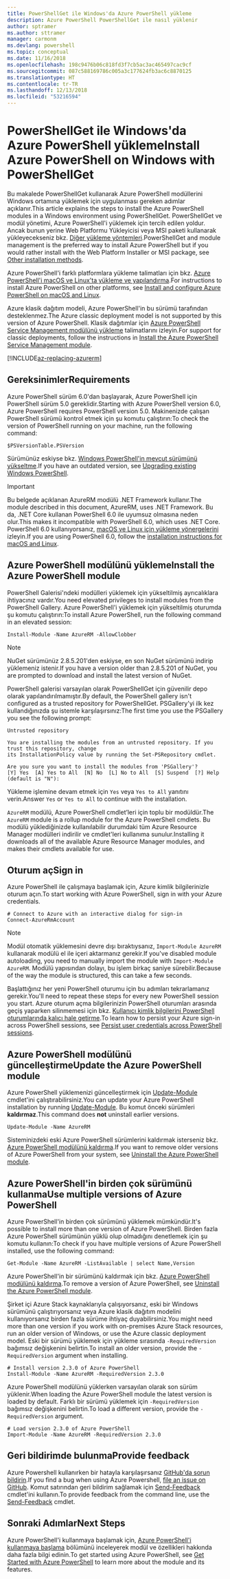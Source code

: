 ```yaml
---
title: PowerShellGet ile Windows'da Azure PowerShell yükleme
description: Azure PowerShell PowerShellGet ile nasıl yüklenir
author: sptramer
ms.author: sttramer
manager: carmonm
ms.devlang: powershell
ms.topic: conceptual
ms.date: 11/16/2018
ms.openlocfilehash: 198c9476b06c818fd3f7cb5ac3ac465497cac9cf
ms.sourcegitcommit: 087c588169786c005a3c177624fb3ac6c8870125
ms.translationtype: HT
ms.contentlocale: tr-TR
ms.lasthandoff: 12/13/2018
ms.locfileid: "53216594"
---
```

# <a name="install-azure-powershell-on-windows-with-powershellget"></a><span data-ttu-id="5b143-103">PowerShellGet ile Windows'da Azure PowerShell yükleme</span><span class="sxs-lookup"><span data-stu-id="5b143-103">Install Azure PowerShell on Windows with PowerShellGet</span></span>

<span data-ttu-id="5b143-104">Bu makalede PowerShellGet kullanarak Azure PowerShell modüllerini Windows ortamına yüklemek için uygulanması gereken adımlar açıklanır.</span><span class="sxs-lookup"><span data-stu-id="5b143-104">This article explains the steps to install the Azure PowerShell modules in a Windows environment using PowerShellGet.</span></span> <span data-ttu-id="5b143-105">PowerShellGet ve modül yönetimi, Azure PowerShell'i yüklemek için tercih edilen yoldur. Ancak bunun yerine Web Platformu Yükleyicisi veya MSI paketi kullanarak yükleyecekseniz bkz. [Diğer yükleme yöntemleri](other-install.md).</span><span class="sxs-lookup"><span data-stu-id="5b143-105">PowerShellGet and module management is the preferred way to install Azure PowerShell but if you would rather install with the Web Platform Installer or MSI package, see [Other installation methods](other-install.md).</span></span>

<span data-ttu-id="5b143-106">Azure PowerShell'i farklı platformlara yükleme talimatları için bkz. [Azure PowerShell'i macOS ve Linux'ta yükleme ve yapılandırma](install-azurermps-maclinux.md).</span><span class="sxs-lookup"><span data-stu-id="5b143-106">For instructions to install Azure PowerShell on other platforms, see [Install and configure Azure PowerShell on macOS and Linux](install-azurermps-maclinux.md).</span></span>

<span data-ttu-id="5b143-107">Azure klasik dağıtım modeli, Azure PowerShell'in bu sürümü tarafından desteklenmez.</span><span class="sxs-lookup"><span data-stu-id="5b143-107">The Azure classic deployment model is not supported by this version of Azure PowerShell.</span></span> <span data-ttu-id="5b143-108">Klasik dağıtımlar için [Azure PowerShell Service Management modülünü yükleme](/powershell/azure/servicemanagement/install-azure-ps) talimatlarını izleyin.</span><span class="sxs-lookup"><span data-stu-id="5b143-108">For support for classic deployments, follow the instructions in [Install the Azure PowerShell Service Management module](/powershell/azure/servicemanagement/install-azure-ps).</span></span>

[!INCLUDE[az-replacing-azurerm](../includes/az-replacing-azurerm.md)]

## <a name="requirements"></a><span data-ttu-id="5b143-109">Gereksinimler</span><span class="sxs-lookup"><span data-stu-id="5b143-109">Requirements</span></span>

<span data-ttu-id="5b143-110">Azure PowerShell sürüm 6.0'dan başlayarak, Azure PowerShell için PowerShell sürüm 5.0 gereklidir.</span><span class="sxs-lookup"><span data-stu-id="5b143-110">Starting with Azure PowerShell version 6.0, Azure PowerShell requires PowerShell version 5.0.</span></span> <span data-ttu-id="5b143-111">Makinenizde çalışan PowerShell sürümü kontrol etmek için şu komutu çalıştırın:</span><span class="sxs-lookup"><span data-stu-id="5b143-111">To check the version of PowerShell running on your machine, run the following command:</span></span>

```powershell-interactive
$PSVersionTable.PSVersion
```

<span data-ttu-id="5b143-112">Sürümünüz eskiyse bkz. [Windows PowerShell'in mevcut sürümünü yükseltme](/powershell/scripting/setup/installing-windows-powershell?view=powershell-6#upgrading-existing-windows-powershell).</span><span class="sxs-lookup"><span data-stu-id="5b143-112">If you have an outdated version, see [Upgrading existing Windows PowerShell](/powershell/scripting/setup/installing-windows-powershell?view=powershell-6#upgrading-existing-windows-powershell).</span></span>

> [!IMPORTANT]
> <span data-ttu-id="5b143-113">Bu belgede açıklanan AzureRM modülü .NET Framework kullanır.</span><span class="sxs-lookup"><span data-stu-id="5b143-113">The module described in this document, AzureRM, uses .NET Framework.</span></span> <span data-ttu-id="5b143-114">Bu da, .NET Core kullanan PowerShell 6.0 ile uyumsuz olmasına neden olur.</span><span class="sxs-lookup"><span data-stu-id="5b143-114">This makes it incompatible with PowerShell 6.0, which uses .NET Core.</span></span> <span data-ttu-id="5b143-115">PowerShell 6.0 kullanıyorsanız, [macOS ve Linux için yükleme yönergelerini](install-azurermps-maclinux.md) izleyin.</span><span class="sxs-lookup"><span data-stu-id="5b143-115">If you are using PowerShell 6.0, follow the [installation instructions for macOS and Linux](install-azurermps-maclinux.md).</span></span>

## <a name="install-the-azure-powershell-module"></a><span data-ttu-id="5b143-116">Azure PowerShell modülünü yükleme</span><span class="sxs-lookup"><span data-stu-id="5b143-116">Install the Azure PowerShell module</span></span>

<span data-ttu-id="5b143-117">PowerShell Galerisi'ndeki modülleri yüklemek için yükseltilmiş ayrıcalıklara ihtiyacınız vardır.</span><span class="sxs-lookup"><span data-stu-id="5b143-117">You need elevated privileges to install modules from the PowerShell Gallery.</span></span> <span data-ttu-id="5b143-118">Azure PowerShell'i yüklemek için yükseltilmiş oturumda şu komutu çalıştırın:</span><span class="sxs-lookup"><span data-stu-id="5b143-118">To install Azure PowerShell, run the following command in an elevated session:</span></span>

```powershell-interactive
Install-Module -Name AzureRM -AllowClobber
```

> [!NOTE]
> <span data-ttu-id="5b143-119">NuGet sürümünüz 2.8.5.201'den eskiyse, en son NuGet sürümünü indirip yüklemeniz istenir.</span><span class="sxs-lookup"><span data-stu-id="5b143-119">If you have a version older than 2.8.5.201 of NuGet, you are prompted to download and install the latest version of NuGet.</span></span>

<span data-ttu-id="5b143-120">PowerShell galerisi varsayılan olarak PowerShellGet için güvenilir depo olarak yapılandırılmamıştır.</span><span class="sxs-lookup"><span data-stu-id="5b143-120">By default, the PowerShell gallery isn't configured as a trusted repository for PowerShellGet.</span></span> <span data-ttu-id="5b143-121">PSGallery'yi ilk kez kullandığınızda şu istemle karşılaşırsınız:</span><span class="sxs-lookup"><span data-stu-id="5b143-121">The first time you use the PSGallery you see the following prompt:</span></span>

```output
Untrusted repository

You are installing the modules from an untrusted repository. If you trust this repository, change
its InstallationPolicy value by running the Set-PSRepository cmdlet.

Are you sure you want to install the modules from 'PSGallery'?
[Y] Yes  [A] Yes to All  [N] No  [L] No to All  [S] Suspend  [?] Help (default is "N"):
```

<span data-ttu-id="5b143-122">Yükleme işlemine devam etmek için `Yes` veya `Yes to All` yanıtını verin.</span><span class="sxs-lookup"><span data-stu-id="5b143-122">Answer `Yes` or `Yes to All` to continue with the installation.</span></span>

<span data-ttu-id="5b143-123">`AzureRM` modülü, Azure PowerShell cmdlet’leri için toplu bir modüldür.</span><span class="sxs-lookup"><span data-stu-id="5b143-123">The `AzureRM` module is a rollup module for the Azure PowerShell cmdlets.</span></span> <span data-ttu-id="5b143-124">Bu modülü yüklediğinizde kullanılabilir durumdaki tüm Azure Resource Manager modülleri indirilir ve cmdlet'leri kullanıma sunulur.</span><span class="sxs-lookup"><span data-stu-id="5b143-124">Installing it downloads all of the available Azure Resource Manager modules, and makes their cmdlets available for use.</span></span>

## <a name="sign-in"></a><span data-ttu-id="5b143-125">Oturum aç</span><span class="sxs-lookup"><span data-stu-id="5b143-125">Sign in</span></span>

<span data-ttu-id="5b143-126">Azure PowerShell ile çalışmaya başlamak için, Azure kimlik bilgilerinizle oturum açın.</span><span class="sxs-lookup"><span data-stu-id="5b143-126">To start working with Azure PowerShell, sign in with your Azure credentials.</span></span>

```powershell-interactive
# Connect to Azure with an interactive dialog for sign-in
Connect-AzureRmAccount
```

> [!NOTE]
>
> <span data-ttu-id="5b143-127">Modül otomatik yüklemesini devre dışı bıraktıysanız, `Import-Module AzureRM` kullanarak modülü el ile içeri aktarmanız gerekir.</span><span class="sxs-lookup"><span data-stu-id="5b143-127">If you've disabled module autoloading, you need to manually import the module with `Import-Module AzureRM`.</span></span> <span data-ttu-id="5b143-128">Modülü yapısından dolayı, bu işlem birkaç saniye sürebilir.</span><span class="sxs-lookup"><span data-stu-id="5b143-128">Because of the way the module is structured, this can take a few seconds.</span></span>


<span data-ttu-id="5b143-129">Başlattığınız her yeni PowerShell oturumu için bu adımları tekrarlamanız gerekir.</span><span class="sxs-lookup"><span data-stu-id="5b143-129">You'll need to repeat these steps for every new PowerShell session you start.</span></span> <span data-ttu-id="5b143-130">Azure oturum açma bilgilerinizin PowerShell oturumları arasında geçiş yaparken silinmemesi için bkz. [Kullanıcı kimlik bilgilerini PowerShell oturumlarında kalıcı hale getirme](context-persistence.md).</span><span class="sxs-lookup"><span data-stu-id="5b143-130">To learn how to persist your Azure sign-in across PowerShell sessions, see [Persist user credentials across PowerShell sessions](context-persistence.md).</span></span>

## <a name="update-the-azure-powershell-module"></a><span data-ttu-id="5b143-131">Azure PowerShell modülünü güncelleştirme</span><span class="sxs-lookup"><span data-stu-id="5b143-131">Update the Azure PowerShell module</span></span>

<span data-ttu-id="5b143-132">Azure PowerShell yüklemenizi güncelleştirmek için [Update-Module](/powershell/module/powershellget/update-module) cmdlet'ini çalıştırabilirsiniz.</span><span class="sxs-lookup"><span data-stu-id="5b143-132">You can update your Azure PowerShell installation by running [Update-Module](/powershell/module/powershellget/update-module).</span></span> <span data-ttu-id="5b143-133">Bu komut önceki sürümleri __kaldırmaz__.</span><span class="sxs-lookup"><span data-stu-id="5b143-133">This command does __not__ uninstall earlier versions.</span></span>

```powershell-interactive
Update-Module -Name AzureRM
```

<span data-ttu-id="5b143-134">Sisteminizdeki eski Azure PowerShell sürümlerini kaldırmak isterseniz bkz. [Azure PowerShell modülünü kaldırma](uninstall-azurerm-ps.md).</span><span class="sxs-lookup"><span data-stu-id="5b143-134">If you want to remove older versions of Azure PowerShell from your system, see [Uninstall the Azure PowerShell module](uninstall-azurerm-ps.md).</span></span>

## <a name="use-multiple-versions-of-azure-powershell"></a><span data-ttu-id="5b143-135">Azure PowerShell'in birden çok sürümünü kullanma</span><span class="sxs-lookup"><span data-stu-id="5b143-135">Use multiple versions of Azure PowerShell</span></span>

<span data-ttu-id="5b143-136">Azure PowerShell'in birden çok sürümünü yüklemek mümkündür.</span><span class="sxs-lookup"><span data-stu-id="5b143-136">It's possible to install more than one version of Azure PowerShell.</span></span> <span data-ttu-id="5b143-137">Birden fazla Azure PowerShell sürümünün yüklü olup olmadığını denetlemek için şu komutu kullanın:</span><span class="sxs-lookup"><span data-stu-id="5b143-137">To check if you have multiple versions of Azure PowerShell installed, use the following command:</span></span>

```powershell-interactive
Get-Module -Name AzureRM -ListAvailable | select Name,Version
```

<span data-ttu-id="5b143-138">Azure PowerShell'in bir sürümünü kaldırmak için bkz. [Azure PowerShell modülünü kaldırma](uninstall-azurerm-ps.md).</span><span class="sxs-lookup"><span data-stu-id="5b143-138">To remove a version of Azure PowerShell, see [Uninstall the Azure PowerShell module](uninstall-azurerm-ps.md).</span></span>

<span data-ttu-id="5b143-139">Şirket içi Azure Stack kaynaklarıyla çalışıyorsanız, eski bir Windows sürümünü çalıştırıyorsanız veya Azure klasik dağıtım modelini kullanıyorsanız birden fazla sürüme ihtiyaç duyabilirsiniz.</span><span class="sxs-lookup"><span data-stu-id="5b143-139">You might need more than one version if you work with on-premises Azure Stack resources, run an older version of Windows, or use the Azure classic deployment model.</span></span> <span data-ttu-id="5b143-140">Eski bir sürümü yüklemek için yükleme sırasında `-RequiredVersion` bağımsız değişkenini belirtin.</span><span class="sxs-lookup"><span data-stu-id="5b143-140">To install an older version, provide the `-RequiredVersion` argument when installing.</span></span>

```powershell-interactive
# Install version 2.3.0 of Azure PowerShell
Install-Module -Name AzureRM -RequiredVersion 2.3.0
```

<span data-ttu-id="5b143-141">Azure PowerShell modülünü yüklerken varsayılan olarak son sürüm yüklenir.</span><span class="sxs-lookup"><span data-stu-id="5b143-141">When loading the Azure PowerShell module the latest version is loaded by default.</span></span> <span data-ttu-id="5b143-142">Farklı bir sürümü yüklemek için `-RequiredVersion` bağımsız değişkenini belirtin.</span><span class="sxs-lookup"><span data-stu-id="5b143-142">To load a different version, provide the `-RequiredVersion` argument.</span></span>

```powershell-interactive
# Load version 2.3.0 of Azure PowerShell
Import-Module -Name AzureRM -RequiredVersion 2.3.0
```

## <a name="provide-feedback"></a><span data-ttu-id="5b143-143">Geri bildirimde bulunma</span><span class="sxs-lookup"><span data-stu-id="5b143-143">Provide feedback</span></span>

<span data-ttu-id="5b143-144">Azure Powershell kullanırken bir hatayla karşılaşırsanız [GitHub'da sorun bildirin](https://github.com/Azure/azure-powershell/issues).</span><span class="sxs-lookup"><span data-stu-id="5b143-144">If you find a bug when using Azure Powershell, [file an issue on GitHub](https://github.com/Azure/azure-powershell/issues).</span></span>
<span data-ttu-id="5b143-145">Komut satırından geri bildirim sağlamak için [Send-Feedback](/powershell/module/azurerm.profile/send-feedback) cmdlet'ini kullanın.</span><span class="sxs-lookup"><span data-stu-id="5b143-145">To provide feedback from the command line, use the [Send-Feedback](/powershell/module/azurerm.profile/send-feedback) cmdlet.</span></span>

## <a name="next-steps"></a><span data-ttu-id="5b143-146">Sonraki Adımlar</span><span class="sxs-lookup"><span data-stu-id="5b143-146">Next Steps</span></span>

<span data-ttu-id="5b143-147">Azure PowerShell'i kullanmaya başlamak için, [Azure PowerShell'i kullanmaya başlama](get-started-azureps.md) bölümünü inceleyerek modül ve özellikleri hakkında daha fazla bilgi edinin.</span><span class="sxs-lookup"><span data-stu-id="5b143-147">To get started using Azure PowerShell, see [Get Started with Azure PowerShell](get-started-azureps.md) to learn more about the module and its features.</span></span>
